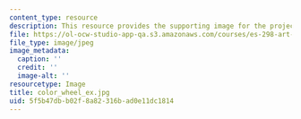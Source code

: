 ```yaml
---
content_type: resource
description: This resource provides the supporting image for the project color wheel.
file: https://ol-ocw-studio-app-qa.s3.amazonaws.com/courses/es-298-art-of-color-spring-2005/5f5b47dbb02f8a82316bad0e11dc1814_color_wheel_ex.jpg
file_type: image/jpeg
image_metadata:
  caption: ''
  credit: ''
  image-alt: ''
resourcetype: Image
title: color_wheel_ex.jpg
uid: 5f5b47db-b02f-8a82-316b-ad0e11dc1814
---
```

